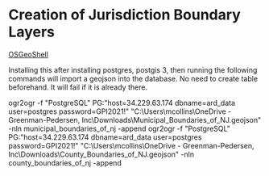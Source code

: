 # Creation of Jurisdiction Boundary Layers

[OSGeoShell](https://trac.osgeo.org/osgeo4w/)

Installing this after installing postgres, postgis 3, then running the following commands will import a geojson into the database. No need to create table beforehand. It will fail if it is already there.


ogr2ogr -f "PostgreSQL" PG:"host=34.229.63.174 dbname=ard_data user=postgres password=GPI2021!" "C:\Users\mcollins\OneDrive - Greenman-Pedersen, Inc\Downloads\Municipal_Boundaries_of_NJ.geojson" -nln municipal_boundaries_of_nj -append
ogr2ogr -f "PostgreSQL" PG:"host=34.229.63.174 dbname=ard_data user=postgres password=GPI2021!" "C:\Users\mcollins\OneDrive - Greenman-Pedersen, Inc\Downloads\County_Boundaries_of_NJ.geojson" -nln county_boundaries_of_nj -append
